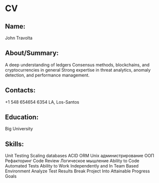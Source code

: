 # CV

## Name:
John Travolta

## About/Summary:
A deep understanding of ledgers Сonsensus methods, blockchains, and cryptocurrencies in general
Strong expertise in threat analytics, anomaly detection, and performance management.


## Contacts:
+1 548 654654 6354
LA, Los-Santos


## Education:
Big University


## Skills:
Unit Testing
Scaling databases
ACID
ORM
Unix администрирование
ООП
Рефакторинг
Code Review
Логическое мышление
Ability to Code Automated Tests
Ability to Work Independently and In Team Based Environment
Analyze Test Results
Break Project Into Attainable Progress Goals